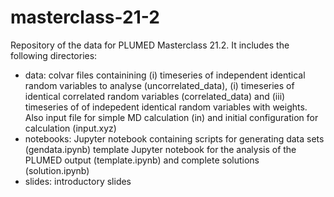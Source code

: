 # masterclass-21-2

Repository of the data for PLUMED Masterclass 21.2. It includes the following directories:

* data: colvar files containining (i) timeseries of independent identical random variables to analyse (uncorrelated_data), (i) timeseries of identical correlated random variables (correlated_data) and (iii) timeseries of of indepedent identical random variables with weights.  Also input file for simple MD calculation (in) and initial configuration for calculation (input.xyz)
* notebooks: Jupyter notebook containing scripts for generating data sets (gendata.ipynb) template Jupyter notebook for the analysis of the PLUMED output (template.ipynb) and complete solutions (solution.ipynb)
* slides: introductory slides
